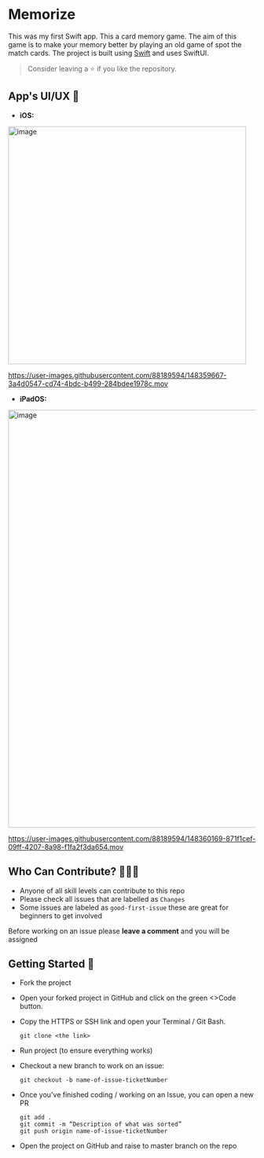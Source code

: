 # Memorize

This was my first Swift app. This a card memory game. The aim of this game is to make your memory better by playing an old game of spot the match cards. 
The project is built using [Swift](https://swift.org/documentation/#the-swift-programming-language) and uses SwiftUI. 

> Consider leaving a ⭐ if you like the repository.

## App's UI/UX 📱

* **iOS:** 
<img width="484" alt="image" src="https://user-images.githubusercontent.com/88189594/148359355-0365a03c-3b1d-4069-9e90-85923163e052.png">

https://user-images.githubusercontent.com/88189594/148359667-3a4d0547-cd74-4bdc-b499-284bdee1978c.mov


* **iPadOS:**
<img width="850" alt="image" src="https://user-images.githubusercontent.com/88189594/148359878-1200373b-7aa8-4b86-a38f-d0604051811a.png">

https://user-images.githubusercontent.com/88189594/148360169-871f1cef-09ff-4207-8a98-f1fa2f3da654.mov


## Who Can Contribute? 👩🏽‍💻
* Anyone of all skill levels can contribute to this repo
* Please check all issues that are labelled as `Changes` 
* Some issues are labeled as `good-first-issue` these are great for beginners to get involved

Before working on an issue please **leave a comment** and you will be assigned 



## Getting Started 🙌
* Fork the project
* Open your forked project in GitHub and click on the green <>Code button.
* Copy the HTTPS or SSH link and open your Terminal / Git Bash.

      git clone <the link>

* Run project (to ensure everything works)
* Checkout a new branch to work on an issue:

      git checkout -b name-of-issue-ticketNumber
* Once you've finished coding / working on an Issue, you can open a new PR  

      git add . 
      git commit -m “Description of what was sorted”
      git push origin name-of-issue-ticketNumber

* Open the project on GitHub and raise to master branch on the repo
